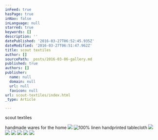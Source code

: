 ```yaml
---
inFeed: true
hasPage: true
inNav: false
inLanguage: null
starred: true
keywords: []
description: ''
datePublished: '2016-03-27T06:52:45.935Z'
dateModified: '2016-03-27T06:51:47.962Z'
title: scout textiles
author: []
sourcePath: _posts/2016-03-06-gallery.md
published: true
authors: []
publisher:
  name: null
  domain: null
  url: null
  favicon: null
url: scout-textiles/index.html
_type: Article

---
```

scout textiles

handmade wares for the home
![](https://s3-us-west-2.amazonaws.com/the-grid-img/p/a618cdc53a0ba52045c057957ba207db613f0db0.jpg)
![100% linen handprinted tablecloth](https://s3-us-west-2.amazonaws.com/the-grid-img/p/e2d9d3caa5f2a4ba9e2d0c66593e7cad3f1c7f9b.jpg)
![](https://s3-us-west-2.amazonaws.com/the-grid-img/p/7dd574cf1e6198224053b3738e4d5673a16feb69.jpg)
![](https://s3-us-west-2.amazonaws.com/the-grid-img/p/acab5bb41f88577d2af9bdccf7f97ddecd6eb66a.jpg)
![](https://s3-us-west-2.amazonaws.com/the-grid-img/p/ec661d771dc97b822443dc1a030afc40532dba51.jpg)
![](https://the-grid-user-content.s3-us-west-2.amazonaws.com/099075fa-93b4-4aef-b331-30b756185309.jpg)
![](https://s3-us-west-2.amazonaws.com/the-grid-img/p/a2e08c93e72b409238c3382b21b44ede0a2c3228.jpg)
![](https://s3-us-west-2.amazonaws.com/the-grid-img/p/51c8ec07d25728402e23201c850b89e9cf0e9b74.jpg)